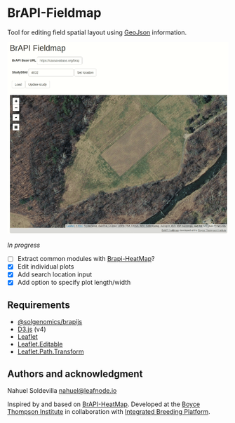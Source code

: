# BrAPI-Fieldmap

Tool for editing field spatial layout using [GeoJson] information. 

![example demo](images/preview.gif)

_In progress_

- [ ] Extract common modules with [Brapi-HeatMap]?
- [x] Edit individual plots
- [x] Add search location input
- [x] Add option to specify plot length/width

## Requirements
- [@solgenomics/brapijs](https://github.com/solgenomics/BrAPI.js)
- [D3.js](https://github.com/d3/d3) (v4)
- [Leaflet]
- [Leaflet.Editable]
- [Leaflet.Path.Transform]

## Authors and acknowledgment
Nahuel Soldevilla <nahuel@leafnode.io>

Inspired by and based on [BrAPI-HeatMap]. 
Developed at the [Boyce Thompson Institute] in collaboration with [Integrated Breeding Platform].

[GeoJson]: https://geojson.org/
[BrAPI-HeatMap]: https://github.com/solgenomics/BrAPI-HeatMap
[Leaflet.Editable]: https://github.com/Leaflet/Leaflet.Editable
[Leaflet]: https://leafletjs.com/
[Leaflet.Path.Transform]: https://github.com/w8r/Leaflet.Path.Transform
[Boyce Thompson Institute]: https://btiscience.org/
[Integrated Breeding Platform]: https://integratedbreeding.net/
